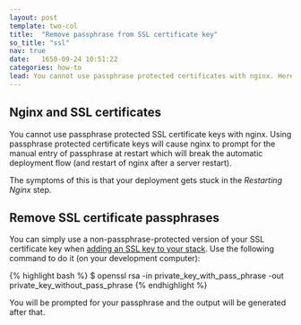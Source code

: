 ```yaml
---
layout: post
template: two-col
title:  "Remove passphrase from SSL certificate key"
so_title: "ssl"
nav: true
date:   1650-09-24 10:51:22
categories: how-to
lead: You cannot use passphrase protected certificates with nginx. Here is how to remove it.
---
```


## Nginx and SSL certificates

You cannot use passphrase protected SSL certificate keys with nginx. Using passphrase protected certificate keys will cause nginx to prompt for the manual entry of passphrase at restart which will break the automatic deployment flow (and restart of nginx after a server restart).

The symptoms of this is that your deployment gets stuck in the _Restarting Nginx_ step.

## Remove SSL certificate passphrases

You can simply use a non-passphrase-protected version of your SSL certificate key when [adding an SSL key to your stack](/how-to/ssl-certificate.html). Use the following command to do it (on your development computer):

{% highlight bash %}
$ openssl rsa -in private_key_with_pass_phrase -out private_key_without_pass_phrase
{% endhighlight %}

You will be prompted for your passphrase and the output will be generated after that.